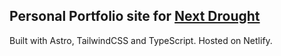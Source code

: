 ## Personal Portfolio site for [Next Drought](https://elliottchong.tech)

Built with Astro, TailwindCSS and TypeScript.
Hosted on Netlify.
